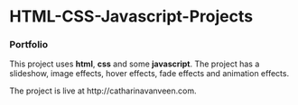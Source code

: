 # HTML-CSS-Javascript-Projects
 
<h3 id="sts">Portfolio</h3>
<p>This project uses <strong>html</strong>, <strong>css</strong> and some <strong>javascript</strong>. The project has a slideshow, image effects, hover effects, fade effects and animation effects.</p>
<p>The project is live at http://catharinavanveen.com.</p>
